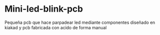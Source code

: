 # Mini-led-blink-pcb
Pequeña pcb que hace parpadear led mediante componentes diseñado en kiakad y pcb fabricada con acido de forma manual
